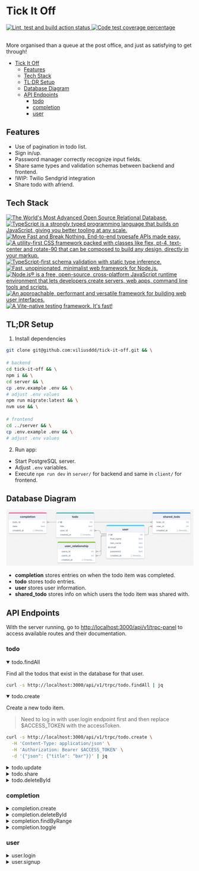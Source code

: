 # Tick It Off

<div align="left">
  <a href="https://github.com/viliusddd/tick-it-off/actions/workflows/deploy.yaml">
    <img
      title="Lint, test and build action status"
      src="https://github.com/viliusddd/tick-it-off/actions/workflows/deploy.yaml/badge.svg"
    >
  </a>
  <a href="https://codecov.io/gh/viliusddd/tick-it-off" >
    <img
      title="Code test coverage percentage"
      src="https://codecov.io/gh/viliusddd/tick-it-off/graph/badge.svg?token=6Flp5F3ty0"
    >
  </a>
</div><br>

More organised than a queue at the post office, and just as satisfying to get through!

- [Tick It Off](#tick-it-off)
  - [Features](#features)
  - [Tech Stack](#tech-stack)
  - [TL;DR Setup](#tldr-setup)
  - [Database Diagram](#database-diagram)
  - [API Endpoints](#api-endpoints)
    - [todo](#todo)
    - [completion](#completion)
    - [user](#user)

## Features

- Use of pagination in todo list.
- Sign in/up.
- Password manager correctly recognize input fields.
- Share same types and validation schemas between backend and frontend.
- !WIP: Twilio Sendgrid integration
- Share todo with afriend.

## Tech Stack

<a href="https://postgresql.org">
  <img
    title="The World's Most Advanced Open Source Relational Database."
    src="https://shields.io/badge/PostgreSQL-4169e1.svg?logo=postgresql&logoColor=white"
  >
</a>
<a href="https://typescriptlang.org">
  <img
    title="TypeScript is a strongly typed programming language that builds on JavaScript, giving you better tooling at any scale."
    src="https://shields.io/badge/TypeScript-007ACC.svg?logo=typescript&logoColor=white"
    >
</a>
<a href="https://trpc.io">
  <img
    title="Move Fast and Break Nothing. End-to-end typesafe APIs made easy."
    src="https://shields.io/badge/tRPC-2596BE.svg?logo=trpc&logoColor=white"
  >
</a>
<a href="https://tailwindcss.com">
  <img
    title="A utility-first CSS framework packed with classes like flex, pt-4, text-center and rotate-90 that can be composed to build any design, directly in your markup."
    src="https://img.shields.io/badge/tailwindcss-0F172A?&logo=tailwindcss"
  >
</a>
<a href="https://zod.dev">
  <img
    title="TypeScript-first schema validation with static type inference."
    src="https://shields.io/badge/Zod-000000.svg?logo=Zod&logoColor=3068B7"
  >
</a>
<a href="https://expressjs.com">
  <img
    title="Fast, unopinionated, minimalist web framework for Node.js."
    src="https://shields.io/badge/Express.js-000000.svg?logo=express&logoColor=white"
  >
</a>
<a href="https://nodejs.org">
  <img
    title="Node.js® is a free, open-source, cross-platform JavaScript runtime environment that lets developers create servers, web apps, command line tools and scripts."
    src="https://shields.io/badge/Node.js-0D121C.svg?logo=node.js&logoColor=5FA04E"
  >
</a>
<a href="https://vuejs.org">
  <img
    title="An approachable, performant and versatile framework for building web user interfaces."
    src="https://shields.io/badge/Vue.js-35495E.svg?logo=vuedotjs&logoColor=4FC08D"
  >
</a>
<a href="https://vitest.dev">
  <img
    title="A Vite-native testing framework. It's fast!"
    src="https://shields.io/badge/Vitest-6E9F18.svg?logo=vitest&logoColor=FCC72B"
  >
</a>

## TL;DR Setup

1. Install dependencies

```sh
git clone git@github.com:viliusddd/tick-it-off.git && \

# backend
cd tick-it-off && \
npm i && \
cd server && \
cp .env.example .env && \
# adjust .env values
npm run migrate:latest && \
nvm use && \

# frontend
cd ../server && \
cp .env.example .env && \
# adjust .env values
```

2. Run app:

- Start PostgreSQL server.
- Adjust `.env` variables.
- Execute `npm run dev` in `server/` for backend and same in `client/` for frontend.

## Database Diagram

<div>
  <a href="https://drawsql.app/teams/my-team-2119/diagrams/tickitoff2/embed">
  <img
    title="tick-it-off postgreSQL diagram."
    src="./assets/tick-it-off-sql-diagram.png">
  </a>
</div>

- **completion** stores entries on when the todo item was completed.
- **todo** stores todo entries.
- **user** stores user information.
- **shared_todo** stores info on which users the todo item was shared with.

## API Endpoints

With the server running, go to <http://localhost:3000/api/v1/trpc-panel> to access available routes and their documentation.

### todo

<details open>

<summary>todo.findAll</summary>

Find all the todos that exist in the database for that user.

```sh
curl -s http://localhost:3000/api/v1/trpc/todo.findAll | jq
```

</details>

<details open>

<summary>todo.create</summary>

Create a new todo item.

> Need to log in with user.login endpoint first and then replace $ACCESS_TOKEN with the accessToken.

```sh
curl -s http://localhost:3000/api/v1/trpc/todo.create \
  -H 'Content-Type: application/json' \
  -H 'Authorization: Bearer $ACCESS_TOKEN' \
  -d '{"json": {"title": "bar"}}' | jq
```

</details>

<details>

<summary>todo.update</summary>

Update existing todo items.

```sh
curl -s http://localhost:3000/api/v1/trpc/todo.update \
  -H 'Authorization: Bearer $ACCESS_TOKEN' \
  -H 'Content-Type: application/json' \
  -d '{"json": {"id": 19, "title": "Foo bar baz"}}' | jq
```

</details>

<details>

<summary>todo.share</summary>

Share todo item that belongs to you with the other user.

```sh
curl -s http://localhost:3000/api/v1/trpc/todo.share \
  -H 'Authorization: Bearer $ACCESS_TOKEN' \
  -H 'Content-Type: application/json' \
  -d '{"json": {"userId": 2, "todoId": "3"}}' | jq
```

</details>

<details>

<summary>todo.deleteById</summary>

Delete todo item.

```sh
curl -s http://localhost:3000/api/v1/trpc/todo.deleteById?batch=1 \
  -H "Content-Type: application/json" \
  -d '{"0": {"json": {"id": 1}}}' | jq
```

</details>

### completion

<details>

<summary>completion.create</summary>

Create a new entry in the `completion` table. It will show as a checked todo item on that particular day.

```sh
curl -s http://localhost:3000/api/v1/trpc/completion.create \
  -H 'Content-Type: application/json' \
  -d '{"json": {"todoId": 7}}' | jq
```

</details>

<details>

<summary>completion.deleteById</summary>

Remove entry from the `completion` table. It will "uncheck" the todo item on that day.

```sh
curl -s http://localhost:3000/api/v1/trpc/completion.deleteById \
  -H 'Content-Type: application/json' \
  -d '{"json": {"todoId": 1}}' | jq
```

</details>

<details>

<summary>completion.findByRange</summary>

Get "checked" todo items from that day with the ID in the chosen range.
It's used when pagination loads to-do items in the app.

- `firstId` - first id of the range.
- `secondId` - last id of the range
- `date`* - date in ISO 8601 format, e.g. `2024-10-02`. By default, it's current day date.

```sh
N/A
```

</details>

<details>

<summary>completion.toggle</summary>

"Check" or "uncheck" the to-do item that day.

- `todoId` - todo item id.
- `date`* - date in ISO 8601 format, e.g. `2024-10-02`. By default, it's current day date.

```sh
curl -s http://localhost:3000/api/v1/trpc/completion.toggle?batch=1 \
  -H 'Content-Type: application/json' \
  -d '{"0": {"json": {"todoId": 1}}}' | jq
```

</details>

### user

<details>

<summary>user.login</summary>

```sh
curl -s http://localhost:3000/api/v1/trpc/user.login \
  -H "Content-Type: application/json" \
  -d @- << EOF | jq
{
  "json": {
    "email": "foo@bar.baz",
    "password": "foobar123"
  }
}
EOF
```

</details>

<details>

<summary>user.signup</summary>

```sh
curl -s http://localhost:3000/api/v1/trpc/user.signup \
  -H "Content-Type: application/json" \
  -d @- << EOF | jq
{
  "json": {
    "firstName": "foo",
    "lastName": "bar",
    "email": "foo@bar.bazz",
    "password": "foobar123"
  }
}
EOF
```
